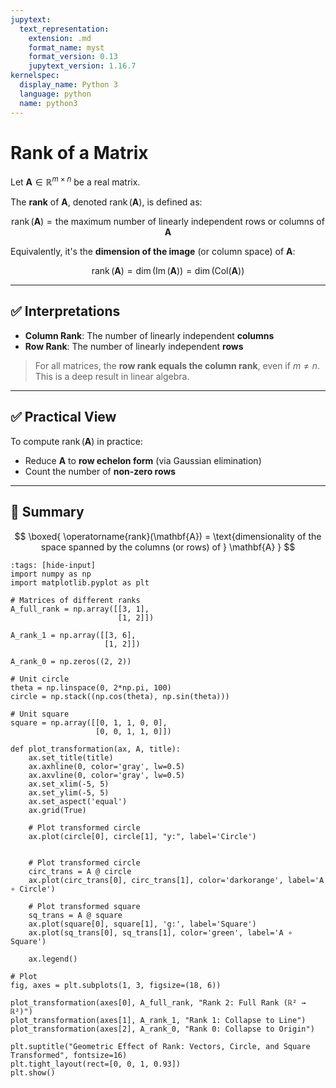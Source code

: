 ```yaml
---
jupytext:
  text_representation:
    extension: .md
    format_name: myst
    format_version: 0.13
    jupytext_version: 1.16.7
kernelspec:
  display_name: Python 3
  language: python
  name: python3
---
```


# Rank of a Matrix

Let $\mathbf{A} \in \mathbb{R}^{m \times n}$ be a real matrix.

The **rank** of $\mathbf{A}$, denoted $\operatorname{rank}(\mathbf{A})$, is defined as:

$$
\operatorname{rank}(\mathbf{A}) = \text{the maximum number of linearly independent rows or columns of } \mathbf{A}
$$

Equivalently, it's the **dimension of the image** (or column space) of $\mathbf{A}$:

$$
\operatorname{rank}(\mathbf{A}) = \dim(\operatorname{Im}(\mathbf{A})) = \dim(\text{Col}(\mathbf{A}))
$$

---

## ✅ Interpretations

* **Column Rank**: The number of linearly independent **columns**
* **Row Rank**: The number of linearly independent **rows**

> For all matrices, the **row rank equals the column rank**, even if $m \neq n$. This is a deep result in linear algebra.

---

## ✅ Practical View

To compute $\operatorname{rank}(\mathbf{A})$ in practice:

* Reduce $\mathbf{A}$ to **row echelon form** (via Gaussian elimination)
* Count the number of **non-zero rows**

---

## 🧠 Summary

$$
\boxed{
\operatorname{rank}(\mathbf{A}) = \text{dimensionality of the space spanned by the columns (or rows) of } \mathbf{A}
}
$$


```{code-cell} ipython3
:tags: [hide-input]
import numpy as np
import matplotlib.pyplot as plt

# Matrices of different ranks
A_full_rank = np.array([[3, 1],
                        [1, 2]])

A_rank_1 = np.array([[3, 6],
                     [1, 2]])

A_rank_0 = np.zeros((2, 2))

# Unit circle
theta = np.linspace(0, 2*np.pi, 100)
circle = np.stack((np.cos(theta), np.sin(theta)))

# Unit square
square = np.array([[0, 1, 1, 0, 0],
                   [0, 0, 1, 1, 0]])

def plot_transformation(ax, A, title):
    ax.set_title(title)
    ax.axhline(0, color='gray', lw=0.5)
    ax.axvline(0, color='gray', lw=0.5)
    ax.set_xlim(-5, 5)
    ax.set_ylim(-5, 5)
    ax.set_aspect('equal')
    ax.grid(True)

    # Plot transformed circle
    ax.plot(circle[0], circle[1], "y:", label='Circle')


    # Plot transformed circle
    circ_trans = A @ circle
    ax.plot(circ_trans[0], circ_trans[1], color='darkorange', label='A ∘ Circle')

    # Plot transformed square
    sq_trans = A @ square
    ax.plot(square[0], square[1], 'g:', label='Square')
    ax.plot(sq_trans[0], sq_trans[1], color='green', label='A ∘ Square')

    ax.legend()

# Plot
fig, axes = plt.subplots(1, 3, figsize=(18, 6))

plot_transformation(axes[0], A_full_rank, "Rank 2: Full Rank (ℝ² → ℝ²)")
plot_transformation(axes[1], A_rank_1, "Rank 1: Collapse to Line")
plot_transformation(axes[2], A_rank_0, "Rank 0: Collapse to Origin")

plt.suptitle("Geometric Effect of Rank: Vectors, Circle, and Square Transformed", fontsize=16)
plt.tight_layout(rect=[0, 0, 1, 0.93])
plt.show()
```